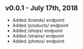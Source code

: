 ## v0.0.1 - July 17th, 2018

- Added /brands/ endpoint
- Added /products/ endpoint
- Added /shops/ endpoint
- Added /strains/ endpoint
- Added /photos/ endpoint